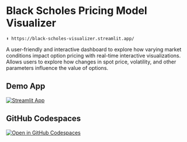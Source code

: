 # Black Scholes Pricing Model Visualizer
```
⬆️ https://black-scholes-visualizer.streamlit.app/
```

A user-friendly and interactive dashboard to explore how varying market conditions impact option pricing with real-time interactive visualizations. Allows users to explore how changes in spot price, volatility, and other parameters influence the value of options. 

## Demo App

[![Streamlit App](https://static.streamlit.io/badges/streamlit_badge_black_white.svg)](https://black-scholes-visualizer.streamlit.app/)

## GitHub Codespaces

[![Open in GitHub Codespaces](https://github.com/codespaces/badge.svg)](https://codespaces.new/streamlit/app-starter-kit?quickstart=1)
